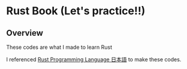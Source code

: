 # Rust Book (Let's practice!!)

## Overview

These codes are what I made to learn Rust

I referenced [Rust Programming Language 日本語](https://doc.rust-jp.rs/book-ja) to make these codes.
